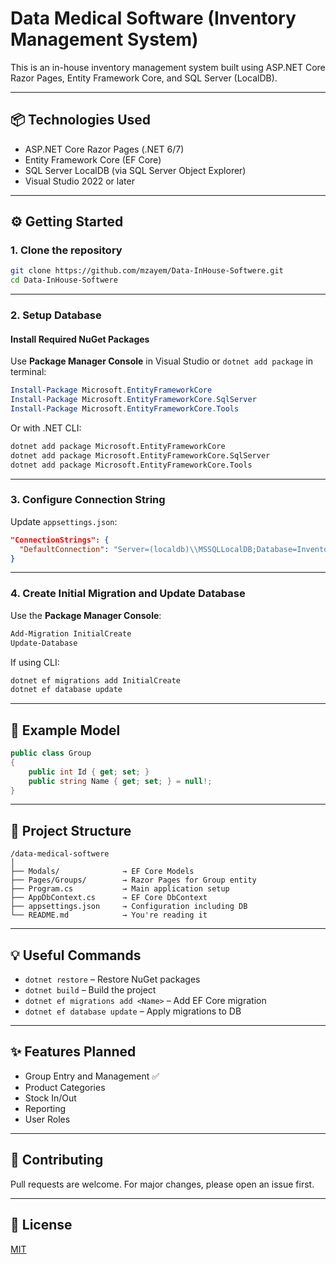 # Data Medical Software (Inventory Management System)

This is an in-house inventory management system built using ASP.NET Core Razor Pages, Entity Framework Core, and SQL Server (LocalDB).

---

## 📦 Technologies Used

- ASP.NET Core Razor Pages (.NET 6/7)
- Entity Framework Core (EF Core)
- SQL Server LocalDB (via SQL Server Object Explorer)
- Visual Studio 2022 or later

---

## ⚙️ Getting Started

### 1. Clone the repository

```bash
git clone https://github.com/mzayem/Data-InHouse-Softwere.git
cd Data-InHouse-Softwere
```

---

### 2. Setup Database

#### Install Required NuGet Packages

Use **Package Manager Console** in Visual Studio or `dotnet add package` in terminal:

```powershell
Install-Package Microsoft.EntityFrameworkCore
Install-Package Microsoft.EntityFrameworkCore.SqlServer
Install-Package Microsoft.EntityFrameworkCore.Tools
```

Or with .NET CLI:

```bash
dotnet add package Microsoft.EntityFrameworkCore
dotnet add package Microsoft.EntityFrameworkCore.SqlServer
dotnet add package Microsoft.EntityFrameworkCore.Tools
```

---

### 3. Configure Connection String

Update `appsettings.json`:

```json
"ConnectionStrings": {
  "DefaultConnection": "Server=(localdb)\\MSSQLLocalDB;Database=InventoryDb;Trusted_Connection=True;"
}
```

---

### 4. Create Initial Migration and Update Database

Use the **Package Manager Console**:

```powershell
Add-Migration InitialCreate
Update-Database
```

If using CLI:

```bash
dotnet ef migrations add InitialCreate
dotnet ef database update
```

---

## 🧾 Example Model

```csharp
public class Group
{
    public int Id { get; set; }
    public string Name { get; set; } = null!;
}
```

---

## 🔧 Project Structure

```
/data-medical-softwere
│
├── Modals/              → EF Core Models
├── Pages/Groups/        → Razor Pages for Group entity
├── Program.cs           → Main application setup
├── AppDbContext.cs      → EF Core DbContext
├── appsettings.json     → Configuration including DB
└── README.md            → You're reading it
```

---

## 💡 Useful Commands

- `dotnet restore` – Restore NuGet packages
- `dotnet build` – Build the project
- `dotnet ef migrations add <Name>` – Add EF Core migration
- `dotnet ef database update` – Apply migrations to DB

---

## ✨ Features Planned

- Group Entry and Management ✅
- Product Categories
- Stock In/Out
- Reporting
- User Roles

---

## 🤝 Contributing

Pull requests are welcome. For major changes, please open an issue first.

---

## 📄 License

[MIT](https://choosealicense.com/licenses/mit/)